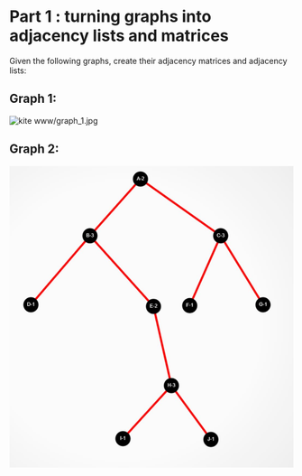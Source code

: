 # Part 1 : turning graphs into adjacency lists and matrices

Given the following graphs, create their adjacency matrices and adjacency lists:

## Graph 1:
![kite](/www/graph_1.jpg)
www/graph_1.jpg

## Graph 2:
![unbalanced tree](../Assignments/www/graph_2.jpg)


